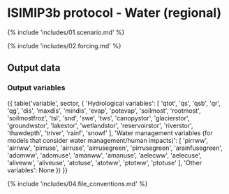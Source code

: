 ISIMIP3b protocol - Water (regional)
====================================

{% include 'includes/01.scenario.md' %}

{% include 'includes/02.forcing.md' %}

Output data
-----------

### Output variables

{{ table('variable', sector, {
    'Hydrological variables': [
        'qtot',
        'qs',
        'qsb',
        'qr',
        'qg',
        'dis',
        'maxdis',
        'mindis',
        'evap',
        'potevap',
        'soilmost',
        'rootmost',
        'soilmostfroz',
        'tsl',
        'snd',
        'swe',
        'tws',
        'canopystor',
        'glacierstor',
        'groundwstor',
        'lakestor',
        'wetlandstor',
        'reservoirstor',
        'riverstor',
        'thawdepth',
        'triver',
        'rainf',
        'snowf'
    ],
    'Water management variables (for models that consider water management/human impacts)': [
        'pirrww',
        'airrww',
        'pirruse',
        'airruse',
        'airrusegreen',
        'pirrusegreen',
        'arainfusegreen',
        'adomww',
        'adomuse',
        'amanww',
        'amanuse',
        'aelecww',
        'aelecuse',
        'aliveww',
        'aliveuse',
        'atotuse',
        'atotww',
        'ptotww',
        'ptotuse'
    ],
    'Other variables': None
}) }}

{% include 'includes/04.file_conventions.md' %}
